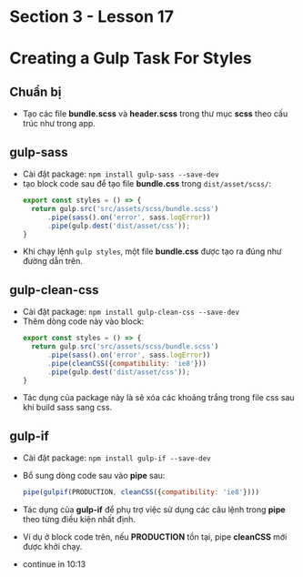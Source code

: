 # Section 3 - Lesson 17
# Creating a Gulp Task For Styles

## Chuẩn bị

- Tạo các file __bundle.scss__ và __header.scss__ trong thư mục __scss__ theo cấu trúc như trong app.
  
## gulp-sass

- Cài đặt package: ```npm install gulp-sass --save-dev```
- tạo block code sau để tạo file __bundle.css__ trong ```dist/asset/scss/```:
  ```js
  export const styles = () => {
    return gulp.src('src/assets/scss/bundle.scss')
        .pipe(sass().on('error', sass.logError))
        .pipe(gulp.dest('dist/asset/css'));
  }
  ```
- Khi chạy lệnh ```gulp styles```, một file __bundle.css__ được tạo ra đúng như đường dẫn trên.

## gulp-clean-css

- Cài đặt package: ```npm install gulp-clean-css --save-dev```
- Thêm dòng code này vào block:
  ```js
  export const styles = () => {
    return gulp.src('src/assets/scss/bundle.scss')
        .pipe(sass().on('error', sass.logError))
        .pipe(cleanCSS({compatibility: 'ie8'}))
        .pipe(gulp.dest('dist/asset/css'));
  }
  ```
- Tác dụng của package này là sẽ xóa các khoảng trắng trong file css sau khi build sass sang css.

## gulp-if

- Cài đặt package: ```npm install gulp-if --save-dev```
- Bổ sung dòng code sau vào __pipe__ sau:
  ```js
  pipe(gulpif(PRODUCTION, cleanCSS({compatibility: 'ie8'})))
  ```
- Tác dụng của __gulp-if__ để phụ trợ việc sử dụng các câu lệnh trong __pipe__ theo từng điều kiện nhất định.
- Ví dụ ở block code trên, nếu __PRODUCTION__ tồn tại, pipe __cleanCSS__ mới được khởi chạy.

- continue in 10:13
